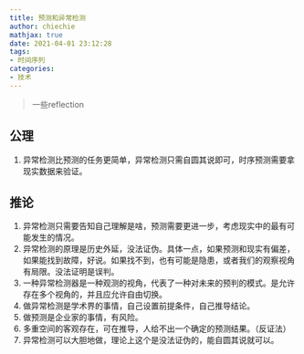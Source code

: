 ```yaml
---
title: 预测和异常检测
author: chiechie
mathjax: true
date: 2021-04-01 23:12:28
tags:
- 时间序列
categories:
- 技术
---
```


> 一些reflection

## 公理

1. 异常检测比预测的任务更简单，异常检测只需自圆其说即可，时序预测需要拿现实数据来验证。


## 推论

1. 异常检测只需要告知自己理解是啥，预测需要更进一步，考虑现实中的最有可能发生的情况。
2. 异常检测的原理是历史外延，没法证伪。具体一点，如果预测和现实有偏差，如果能找到故障，好说。如果找不到，也有可能是隐患，或者我们的观察视角有局限。没法证明是误判。
3. 一种异常检测器是一种观测的视角，代表了一种对未来的预判的模式。是允许存在多个视角的，并且应允许自由切换。
4. 做异常检测是学术界的事情，自己设置前提条件，自己推导结论。
5. 做预测是企业家的事情，有风险。
6. 多重空间的客观存在，可在推导，人给不出一个确定的预测结果。（反证法）
7. 异常检测可以大胆地做，理论上这个是没法证伪的，能自圆其说就可以。